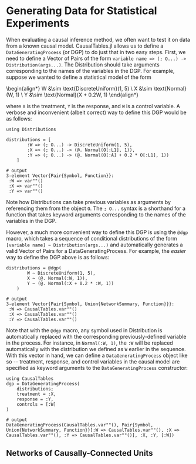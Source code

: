 # Generating Data for Statistical Experiments

When evaluating a causal inference method, we often want to test it on data from a known causal model. CausalTables.jl allows us to define a `DataGeneratingProcess` (or DGP) to do just that in two easy steps. First, we need to define a Vector of Pairs of the form `variable name => (; O...) -> Distribution(args...)`. The Distribution should take arguments corresponding to the names of the variables in the DGP. For example, suppose we wanted to define a statistical model of the form

\begin{align*}
    W &\sim \text{DiscreteUniform}(1, 5) \\
    X &\sim \text{Normal}(W, 1) \\
    Y &\sim \text{Normal}(X + 0.2W, 1)
\end{align*}

where `X` is the treatment, `Y` is the response, and `W` is a control variable. A verbose and inconvenient (albeit correct) way to define this DGP would be as follows:

```jldoctest generation; output = false
using Distributions

distributions = [
        :W => (; O...) -> DiscreteUniform(1, 5),
        :X => (; O...) -> (@. Normal(O[:L1], 1)),
        :Y => (; O...) -> (@. Normal(O[:A] + 0.2 * O[:L1], 1))
    ]

# output
3-element Vector{Pair{Symbol, Function}}:
 :W => var""()
 :X => var""()
 :Y => var""()
```

Note how Distributions can take previous variables as arguments by referencing them from the object `O`. The `; O...` syntax is a shorthand for a function that takes keyword arguments corresponding to the names of the variables in the DGP. 

However, a much more convenient way to define this DGP is using the `@dgp` macro, which takes a sequence of conditional distributions of the form `[variable name] ~ Distribution(args...)` and automatically generates a valid Vector of Pairs for a DataGeneratingProcess. For example, the *easier* way to define the DGP above is as follows:

```jldoctest generation; output = false
distributions = @dgp(
        W ~ DiscreteUniform(1, 5),
        X ~ (@. Normal(:W, 1)),
        Y ~ (@. Normal(:X + 0.2 * :W, 1))
    )

# output
3-element Vector{Pair{Symbol, Union{NetworkSummary, Function}}}:
 :W => CausalTables.var""()
 :X => CausalTables.var""()
 :Y => CausalTables.var""()

```

Note that with the `@dgp` macro, any symbol used in Distribution is automatically replaced with the corresponding previously-defined variable in the process. For instance, in `Normal(:W, 1)`, the `:W` will be replaced automatically with the distribution we defined as `W` earlier in the sequence. With this vector in hand, we can define a `DataGeneratingProcess` object like so -- treatment, response, and control variables in the causal model are specified as keyword arguments to the `DataGeneratingProcess` constructor:


```jldoctest generation; output = false
using CausalTables
dgp = DataGeneratingProcess(
    distributions;
    treatment = :X,
    response = :Y,
    controls = [:W]
)

# output
DataGeneratingProcess(CausalTables.var""(), Pair{Symbol, Union{NetworkSummary, Function}}[:W => CausalTables.var""(), :X => CausalTables.var""(), :Y => CausalTables.var""()], :X, :Y, [:W])

```

## Networks of Causally-Connected Units


